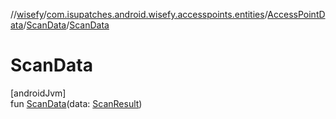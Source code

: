 //[wisefy](../../../../index.md)/[com.isupatches.android.wisefy.accesspoints.entities](../../index.md)/[AccessPointData](../index.md)/[ScanData](index.md)/[ScanData](-scan-data.md)

# ScanData

[androidJvm]\
fun [ScanData](-scan-data.md)(data: [ScanResult](https://developer.android.com/reference/kotlin/android/net/wifi/ScanResult.html))
